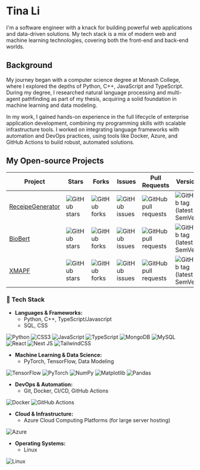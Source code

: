 # Tina Li
I'm a software engineer with a knack for building powerful web applications and data-driven solutions. My tech stack is a mix of modern web and machine learning technologies, covering both the front-end and back-end worlds.
## Background
My journey began with a computer science degree at Monash College, where I explored the depths of Python, C++, JavaScript and TypeScript. During my degree, I researched natural language processing and multi-agent pathfinding as part of my thesis, acquiring a solid foundation in machine learning and data modeling.

In my work, I gained hands-on experience in the full lifecycle of enterprise application development, combining my programming skills with scalable infrastructure tools. I worked on integrating language frameworks with automation and DevOps practices, using tools like Docker, Azure, and GitHub Actions to build robust, automated solutions.

## My Open-source Projects
Project|Stars|Forks|Issues|Pull Requests|Version|License
-|-|-|-|-|-|-
[ReceipeGenerator](https://github.com/tinamola/RecipeGenerator)|![GitHub stars](https://img.shields.io/github/stars/tinamola/RecipeGenerator)|![GitHub forks](https://img.shields.io/github/forks/tinamola/RecipeGenerator)|![GitHub issues](https://img.shields.io/github/issues/tinamola/RecipeGenerator)|![GitHub pull requests](https://img.shields.io/github/issues-pr/tinamola/RecipeGenerator)|![GitHub tag (latest SemVer)](https://img.shields.io/github/v/tag/tinamola/RecipeGenerator?label=version&logo=github)|![GitHub](https://img.shields.io/github/license/tinamola/RecipeGenerator?logo=github)
[BioBert](https://github.com/tinamola/BioBERT)|![GitHub stars](https://img.shields.io/github/stars/tinamola/BioBERT)|![GitHub forks](https://img.shields.io/github/forks/tinamola/BioBERT)|![GitHub issues](https://img.shields.io/github/issues/tinamola/BioBERT)|![GitHub pull requests](https://img.shields.io/github/issues-pr/tinamola/BioBERT)|![GitHub tag (latest SemVer)](https://img.shields.io/github/v/tag/tinamola/BioBERT?label=version&logo=github)|![GitHub](https://img.shields.io/github/license/tinamola/BioBERT?logo=github)
[XMAPF](https://github.com/tinamola/MAPFVisualizer)|![GitHub stars](https://img.shields.io/github/stars/tinamola/MAPFVisualizer)|![GitHub forks](https://img.shields.io/github/forks/tinamola/MAPFVisualizer)|![GitHub issues](https://img.shields.io/github/issues/tinamola/MAPFVisualizer)|![GitHub pull requests](https://img.shields.io/github/issues-pr/tinamola/MAPFVisualizer)|![GitHub tag (latest SemVer)](https://img.shields.io/github/v/tag/tinamola/MAPFVisualizer?label=version&logo=github)|![GitHub](https://img.shields.io/github/license/tinamola/MAPFVisualizer?logo=github)
### 🔧 Tech Stack

- **Languages & Frameworks:** 
  - Python, C++, TypeScript/Javascript
  - SQL, CSS
 

![Python](https://img.shields.io/badge/python-%2314354C.svg?style=for-the-badge&logo=python&logoColor=white)
![CSS3](https://img.shields.io/badge/css3-%231572B6.svg?style=for-the-badge&logo=css3&logoColor=white)
![JavaScript](https://img.shields.io/badge/javascript-%23323330.svg?style=for-the-badge&logo=javascript&logoColor=%23F7DF1E)
![TypeScript](https://img.shields.io/badge/typescript-%23007ACC.svg?style=for-the-badge&logo=typescript&logoColor=white)
![MongoDB](https://img.shields.io/badge/MongoDB-%234ea94b.svg?style=for-the-badge&logo=mongodb&logoColor=white)
![MySQL](https://img.shields.io/badge/mysql-4479A1.svg?style=for-the-badge&logo=mysql&logoColor=white)
![React](https://img.shields.io/badge/react-%2320232a.svg?style=for-the-badge&logo=react&logoColor=%2361DAFB)
![Next JS](https://img.shields.io/badge/Next-black?style=for-the-badge&logo=next.js&logoColor=white)
![TailwindCSS](https://img.shields.io/badge/tailwindcss-%2338B2AC.svg?style=for-the-badge&logo=tailwind-css&logoColor=white)

    
- **Machine Learning & Data Science:** 
  - PyTorch, TensorFlow, Data Modeling
    
![TensorFlow](https://img.shields.io/badge/TensorFlow-FF6F00?style=for-the-badge&logo=tensorflow&logoColor=white)   ![PyTorch](https://img.shields.io/badge/PyTorch-%23EE4C2C.svg?style=for-the-badge&logo=PyTorch&logoColor=white)
![NumPy](https://img.shields.io/badge/numpy-%23013243.svg?style=for-the-badge&logo=numpy&logoColor=white)
![Matplotlib](https://img.shields.io/badge/Matplotlib-%23ffffff.svg?style=for-the-badge&logo=Matplotlib&logoColor=black)
![Pandas](https://img.shields.io/badge/pandas-%23150458.svg?style=for-the-badge&logo=pandas&logoColor=white)
  
- **DevOps & Automation:** 
  - Git, Docker, CI/CD, GitHub Actions
  
![Docker](https://img.shields.io/badge/Docker-2CA5E0?style=for-the-badge&logo=docker&logoColor=white)
![GitHub Actions](https://img.shields.io/badge/GitHub_Actions-2088FF?style=for-the-badge&logo=github-actions&logoColor=white)

- **Cloud & Infrastructure:**
  - Azure Cloud Computing Platforms (for large server hosting)
    
![Azure](https://img.shields.io/badge/Azure_DevOps-0078D7?style=for-the-badge&logo=azure-devops&logoColor=white)

- **Operating Systems:** 
  - Linux
 
![Linux](https://img.shields.io/badge/Linux-FCC624?style=for-the-badge&logo=linux&logoColor=black)
